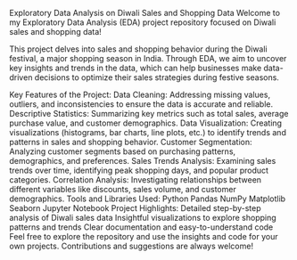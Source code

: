Exploratory Data Analysis on Diwali Sales and Shopping Data
Welcome to my Exploratory Data Analysis (EDA) project repository focused on Diwali sales and shopping data!

This project delves into sales and shopping behavior during the Diwali festival, a major shopping season in India. Through EDA, we aim to uncover key insights and trends in the data, which can help businesses make data-driven decisions to optimize their sales strategies during festive seasons.

Key Features of the Project:
Data Cleaning: Addressing missing values, outliers, and inconsistencies to ensure the data is accurate and reliable.
Descriptive Statistics: Summarizing key metrics such as total sales, average purchase value, and customer demographics.
Data Visualization: Creating visualizations (histograms, bar charts, line plots, etc.) to identify trends and patterns in sales and shopping behavior.
Customer Segmentation: Analyzing customer segments based on purchasing patterns, demographics, and preferences.
Sales Trends Analysis: Examining sales trends over time, identifying peak shopping days, and popular product categories.
Correlation Analysis: Investigating relationships between different variables like discounts, sales volume, and customer demographics.
Tools and Libraries Used:
Python
Pandas
NumPy
Matplotlib
Seaborn
Jupyter Notebook
Project Highlights:
Detailed step-by-step analysis of Diwali sales data
Insightful visualizations to explore shopping patterns and trends
Clear documentation and easy-to-understand code
Feel free to explore the repository and use the insights and code for your own projects. Contributions and suggestions are always welcome!
